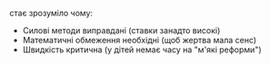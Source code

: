 стає зрозуміло чому:
- Силові методи виправдані (ставки занадто високі)
- Математичні обмеження необхідні (щоб жертва мала сенс)
- Швидкість критична (у дітей немає часу на "м'які реформи")